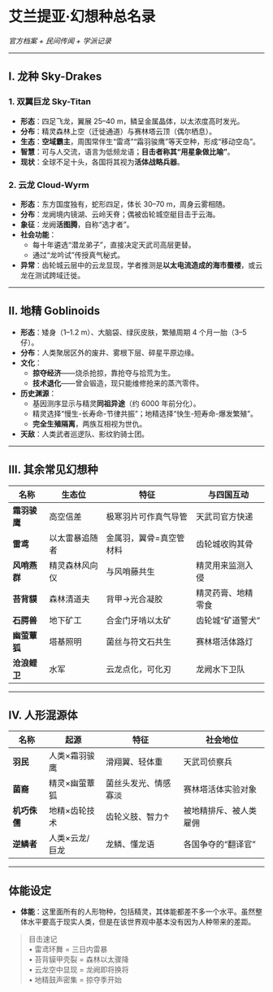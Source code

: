 # 艾兰提亚·幻想种总名录  
*官方档案 + 民间传闻 + 学派记录*

---

## I. 龙种 Sky-Drakes

### 1. 双翼巨龙 Sky-Titan  
- **形态**：四足飞龙，翼展 25–40 m，鳞呈金属晶体，以太浓度高时发光。  
- **分布**：精灵森林上空（迁徙通道）与赛林塔云顶（偶尔栖息）。  
- **生态**：**空域霸主**，周围常伴生“雷鸢”“霜羽骏鹰”等天空种，形成“移动空岛”。  
- **智慧**：可与人交流，语言为低频龙语；**目击者称其“用星象做比喻”**。  
- **现状**：全球不足十头，各国将其视为**活体战略兵器**。

### 2. 云龙 Cloud-Wyrm  
- **形态**：东方国度独有，蛇形四足，体长 30–70 m，周身云雾相随。  
- **分布**：龙阙境内镜湖、云岭天脊；偶被齿轮城空艇目击于云海。  
- **象征**：龙阙**活图腾**，自称“选才者”。  
- **社会功能**：  
  - 每十年遴选“潜龙弟子”，直接决定天武司高层更替。  
  - 通过“龙吟试”传授真气秘式。  
- **异常**：齿轮城云层中的云龙显现，学者推测是**以太电流造成的海市蜃楼**，或云龙在测试跨域迁徙。

---

## II. 地精 Goblinoids

- **形态**：矮身（1–1.2 m）、大脑袋、绿灰皮肤，繁殖周期 4 个月一胎（3–5 仔）。  
- **分布**：人类聚居区外的废井、雾根下层、碎星平原边缘。  
- **文化**：  
  - **掠夺经济**——烧杀抢掠，靠抢夺与拾荒为生。  
  - **技术退化**——曾会锻造，现只能维修抢来的蒸汽零件。  
- **历史渊源**：  
  - 基因测序显示与精灵**同祖异途**（约 6000 年前分化）。  
  - 精灵选择“慢生-长寿命-节律共振”；地精选择“快生-短寿命-爆发繁殖”。  
  - **完全生殖隔离**，两族互相视为世仇。  
- **天敌**：人类武者巡逻队、影纹豹骑士团。  

---

## III. 其余常见幻想种

| 名称 | 生态位 | 特征 | 与四国互动 |
|---|---|---|---|
| **霜羽骏鹰** | 高空信差 | 极寒羽片可作真气导管 | 天武司官方快递 |
| **雷鸢** | 以太雷暴追随者 | 金属羽，翼骨=真空管材料 | 齿轮城收购其骨 |
| **风哨燕群** | 精灵森林风向仪 | 与风哨藤共生 | 精灵用来监测入侵 |
| **苔背貘** | 森林清道夫 | 背甲→光合凝胶 | 精灵药膏、地精零食 |
| **石腭兽** | 地下矿工 | 合金门牙啃以太矿 | 齿轮城“矿道警犬” |
| **幽萤蕈狐** | 塔基照明 | 菌丝与符文石共生 | 赛林塔活体路灯 |
| **沧浪鲤卫** | 水军 | 云龙点化，可化刃 | 龙阙水下卫队 |


---

## IV. 人形混源体

| 名称 | 起源 | 特征 | 社会地位 |
|---|---|---|---|
| **羽民** | 人类×霜羽骏鹰 | 滑翔翼、轻体重 | 天武司侦察兵 |
| **菌裔** | 精灵×幽萤蕈狐 | 菌丝头发光、情感寡淡 | 赛林塔活体实验对象 |
| **机巧侏儒** | 地精×齿轮技术 | 齿轮义肢、智力↑ | 被地精排斥、被人类雇佣 |
| **逆鳞者** | 人类×云龙/巨龙 | 龙鳞、懂龙语 | 各国争夺的“翻译官” |

---

## 体能设定
- **体能**：这里面所有的人形物种，包括精灵，其体能都差不多一个水平。虽然整体水平要高于现实人类，但是在该世界观中基本没有因为人种带来的差距。


> 目击速记  
> • 雷鸢环舞 = 三日内雷暴  
> • 苔背貘甲壳裂 = 森林以太骤降  
> • 云龙空中显现 = 龙阙即将换将  
> • 地精鼓声密集 = 掠夺季开始  